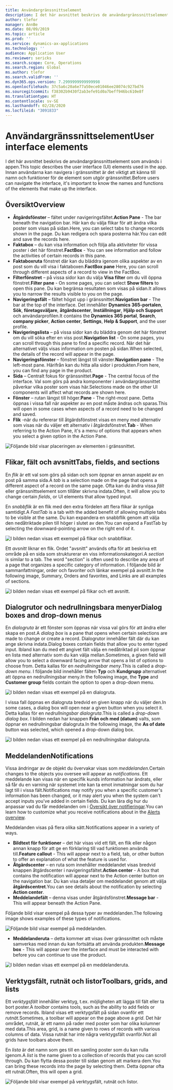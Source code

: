 ```yaml
---
title: Användargränssnittselement
description: I det här avsnittet beskrivs de användargränssnittselement som används i appen.
author: tlefor
manager: AnnBe
ms.date: 08/09/2019
ms.topic: article
ms.prod: ''
ms.service: dynamics-ax-applications
ms.technology: ''
audience: Application User
ms.reviewer: sericks
ms.search.scope: Core, Operations
ms.search.region: Global
ms.author: tlefor
ms.search.validFrom: ''
ms.dyn365.ops.version: 7.2999999999999998
ms.openlocfilehash: 37c5a6c20a6e77a50ece01046ee28074c927bd76
ms.sourcegitcommit: f38302b9430f2ab3efe91d0a7beff946bc610e8f
ms.translationtype: HT
ms.contentlocale: sv-SE
ms.lasthandoff: 02/28/2020
ms.locfileid: "3091833"
---
```

# <a name="user-interface-elements"></a><span data-ttu-id="ca13f-103">Användargränssnittselement</span><span class="sxs-lookup"><span data-stu-id="ca13f-103">User interface elements</span></span>

<span data-ttu-id="ca13f-104">I det här avsnittet beskrivs de användargränssnittselement som används i appen.</span><span class="sxs-lookup"><span data-stu-id="ca13f-104">This topic describes the user interface (UI) elements used in the app.</span></span> <span data-ttu-id="ca13f-105">Innan användarna kan navigera i gränssnittet är det viktigt att känna till namn och funktioner för de element som utgör gränssnittet.</span><span class="sxs-lookup"><span data-stu-id="ca13f-105">Before users can navigate the interface, it's important to know the names and functions of the elements that make up the interface.</span></span>

## <a name="overview"></a><span data-ttu-id="ca13f-106">Översikt</span><span class="sxs-lookup"><span data-stu-id="ca13f-106">Overview</span></span>

- <span data-ttu-id="ca13f-107">**Åtgärdsfönster** – fältet under navigeringsfältet.</span><span class="sxs-lookup"><span data-stu-id="ca13f-107">**Action Pane** - The bar beneath the navigation bar.</span></span> <span data-ttu-id="ca13f-108">Här kan du välja flikar för att ändra vilka poster som visas på sidan.</span><span class="sxs-lookup"><span data-stu-id="ca13f-108">Here, you can select tabs to change records shown in the page.</span></span> <span data-ttu-id="ca13f-109">Du kan redigera och spara posterna här.</span><span class="sxs-lookup"><span data-stu-id="ca13f-109">You can edit and save the records here.</span></span>  
- <span data-ttu-id="ca13f-110">**Faktabox** – du kan visa information och följa alla aktiviteter för vissa poster i det här fönstret.</span><span class="sxs-lookup"><span data-stu-id="ca13f-110">**FactBox** - You can see information and follow the activities of certain records in this pane.</span></span>  
- <span data-ttu-id="ca13f-111">**Faktaboxruta** fönstret där kan du bläddra igenom olika aspekter av en post som du vill visa i faktaboxen.</span><span class="sxs-lookup"><span data-stu-id="ca13f-111">**FactBox pane** Here, you can scroll through different aspects of a record to view in the FactBox.</span></span>  
- <span data-ttu-id="ca13f-112">**Filterfönstret** – på vissa sidor kan du välja **Visa filter** om du vill öppna fönstret.</span><span class="sxs-lookup"><span data-stu-id="ca13f-112">**Filter pane** - On some pages, you can select **Show filters** to open this pane.</span></span> <span data-ttu-id="ca13f-113">Du kan begränsa resultaten som visas på sidan.</span><span class="sxs-lookup"><span data-stu-id="ca13f-113">It allows you to narrow the results visible to you on the page.</span></span>  
- <span data-ttu-id="ca13f-114">**Navigeringsfält** – fältet högst upp i gränssnittet.</span><span class="sxs-lookup"><span data-stu-id="ca13f-114">**Navigation bar** - The bar at the top of the interface.</span></span> <span data-ttu-id="ca13f-115">Det innehåller **Dynamics 365-portalen**, **Sök**, **företagsväljare**, **åtgärdscenter**, **Inställningar**, **Hjälp och Support** och användarprofilen.</span><span class="sxs-lookup"><span data-stu-id="ca13f-115">It contains the **Dynamics 365 portal**, **Search**, **company picker**, **Action center**, **Settings**, **Help & Support**, and the user profile.</span></span>  
- <span data-ttu-id="ca13f-116">**Navigeringslista** – på vissa sidor kan du bläddra genom det här fönstret om du vill söka efter en viss post.</span><span class="sxs-lookup"><span data-stu-id="ca13f-116">**Navigation list** - On some pages, you can scroll through this pane to find a specific record.</span></span> <span data-ttu-id="ca13f-117">När det här alternativet väljs visas information om posten på sidan.</span><span class="sxs-lookup"><span data-stu-id="ca13f-117">When selected, the details of the record will appear in the page.</span></span>  
- <span data-ttu-id="ca13f-118">**Navigeringsfönster** – fönstret längst till vänster.</span><span class="sxs-lookup"><span data-stu-id="ca13f-118">**Navigation pane** - The left-most pane.</span></span> <span data-ttu-id="ca13f-119">Härifrån kan du hitta alla sidor i produkten.</span><span class="sxs-lookup"><span data-stu-id="ca13f-119">From here, you can find any page in the product.</span></span>  
- <span data-ttu-id="ca13f-120">**Sida** – Centralt fokus för gränssnittet.</span><span class="sxs-lookup"><span data-stu-id="ca13f-120">**Page** - The central focus of the interface.</span></span> <span data-ttu-id="ca13f-121">Val som görs på andra komponenter i användargränssnittet påverkar vilka poster som visas här.</span><span class="sxs-lookup"><span data-stu-id="ca13f-121">Selections made on the other UI components will affect what records are shown here.</span></span>  
- <span data-ttu-id="ca13f-122">**Fönster** – rutan längst till höger.</span><span class="sxs-lookup"><span data-stu-id="ca13f-122">**Pane** - The right-most pane.</span></span> <span data-ttu-id="ca13f-123">Detta öppnas i vissa fall när aspekter av en post måste ändras och sparas.</span><span class="sxs-lookup"><span data-stu-id="ca13f-123">This will open in some cases when aspects of a record need to be changed and saved.</span></span>  
- <span data-ttu-id="ca13f-124">**Flik** -när du refererar till åtgärdsfönstret visas en meny med alternativ som visas när du väljer ett alternativ i åtgärdsfönstret.</span><span class="sxs-lookup"><span data-stu-id="ca13f-124">**Tab** - When referring to the Action Pane, it's a menu of options that appears when you select a given option in the Action Pane.</span></span>  

![Följande bild visar placeringen av elementen i gränssnittet.](media/user-interface-01.png)

## <a name="tabs-fields-and-sections"></a><span data-ttu-id="ca13f-126">Flikar, fält och avsnitt</span><span class="sxs-lookup"><span data-stu-id="ca13f-126">Tabs, fields, and sections</span></span>

<span data-ttu-id="ca13f-127">En *flik* är ett val som görs på sidan och som öppnar en annan aspekt av en post på samma sida.</span><span class="sxs-lookup"><span data-stu-id="ca13f-127">A *tab* is a selection made on the page that opens a different aspect of a record on the same page.</span></span> <span data-ttu-id="ca13f-128">Ofta kan du ändra vissa *fält* eller gränssnittselement som tillåter skrivna indata.</span><span class="sxs-lookup"><span data-stu-id="ca13f-128">Often, it will allow you to change certain *fields*, or UI elements that allow typed input.</span></span> 

<span data-ttu-id="ca13f-129">En *snabbflik* är en flik med den extra fördelen att flera flikar är synliga samtidigt.</span><span class="sxs-lookup"><span data-stu-id="ca13f-129">A *FastTab* is a tab with the added benefit of allowing multiple tabs to be visible at the same.</span></span> <span data-ttu-id="ca13f-130">Du kan expandera en snabbflik genom att välja den nedåtriktade pilen till höger i slutet av den.</span><span class="sxs-lookup"><span data-stu-id="ca13f-130">You can expand a FastTab by selecting the downward-pointing arrow on the right end of it.</span></span>

![I bilden nedan visas ett exempel på flikar och snabbflikar.](media/user-interface-02.png)

<span data-ttu-id="ca13f-132">Ett *avsnitt* liknar en flik. Ordet "avsnitt" används ofta för att beskriva ett område på en sida som strukturerar en viss informationskategori.</span><span class="sxs-lookup"><span data-stu-id="ca13f-132">A *section* is similar to a tab. The word "section" is often used to describe any area of a page that organizes a specific category of information.</span></span> <span data-ttu-id="ca13f-133">I följande bild är sammanfattningar, order och favoriter och länkar exempel på avsnitt.</span><span class="sxs-lookup"><span data-stu-id="ca13f-133">In the following image, Summary, Orders and favorites, and Links are all examples of sections.</span></span>

![I bilden nedan visas ett exempel på flikar och ett avsnitt.](media/user-interface-03.png)

## <a name="dialog-boxes-and-drop-down-menus"></a><span data-ttu-id="ca13f-135">Dialogrutor och nedrullningsbara menyer</span><span class="sxs-lookup"><span data-stu-id="ca13f-135">Dialog boxes and drop-down menus</span></span>

<span data-ttu-id="ca13f-136">En *dialogruta* är ett fönster som öppnas när vissa val görs för att ändra eller skapa en post.</span><span class="sxs-lookup"><span data-stu-id="ca13f-136">A *dialog box* is a pane that opens when certain selections are made to change or create a record.</span></span> <span data-ttu-id="ca13f-137">Dialogrutor innehåller fält där du kan ange skrivna indata.</span><span class="sxs-lookup"><span data-stu-id="ca13f-137">Dialog boxes contain fields that allow you to enter typed input.</span></span> <span data-ttu-id="ca13f-138">Ibland kan du med ett angivet fält välja en nedåtriktad pil som öppnar en lista med alternativ som du kan välja mellan.</span><span class="sxs-lookup"><span data-stu-id="ca13f-138">Sometimes, a given field will allow you to select a downward facing arrow that opens a list of options to choose from.</span></span> <span data-ttu-id="ca13f-139">Detta kallas för en *nedrullningsbar meny*.</span><span class="sxs-lookup"><span data-stu-id="ca13f-139">This is called a *drop-down menu*.</span></span> <span data-ttu-id="ca13f-140">I följande bild innehåller fälten **Typ** och **Kundgrupp** alternativet att öppna en nedrullningsbar meny.</span><span class="sxs-lookup"><span data-stu-id="ca13f-140">In the following image, the **Type** and **Customer group** fields contain the option to open a drop-down menu.</span></span>

![I bilden nedan visas ett exempel på en dialogruta.](media/user-interface-04.png)

<span data-ttu-id="ca13f-142">I vissa fall öppnas en dialogruta bredvid en given knapp när du väljer den.</span><span class="sxs-lookup"><span data-stu-id="ca13f-142">In some cases, a dialog box will open near a given button when you select it.</span></span> <span data-ttu-id="ca13f-143">Detta kallas för en *nedrullningsbar dialogruta*.</span><span class="sxs-lookup"><span data-stu-id="ca13f-143">This is called a *drop-down dialog box*.</span></span> <span data-ttu-id="ca13f-144">I bilden nedan har knappen **Från och med (datum)** valts, som öppnar en nedrullningsbar dialogruta.</span><span class="sxs-lookup"><span data-stu-id="ca13f-144">In the following image, the **As of date** button was selected, which opened a drop-down dialog box.</span></span>

![I bilden nedan visas ett exempel på en nedrullningsbar dialogruta.](media/user-interface-05.png)

## <a name="notifications"></a><span data-ttu-id="ca13f-146">Meddelanden</span><span class="sxs-lookup"><span data-stu-id="ca13f-146">Notifications</span></span>

<span data-ttu-id="ca13f-147">Vissa ändringar av de objekt du övervakar visas som *meddelanden.*</span><span class="sxs-lookup"><span data-stu-id="ca13f-147">Certain changes to the objects you oversee will appear as *notifications*.</span></span> <span data-ttu-id="ca13f-148">Ett meddelande kan visas när en specifik kunds information har ändrats, eller så får du en varning när systemet inte kan ta emot inmatningar som du har lagt till i vissa fält.</span><span class="sxs-lookup"><span data-stu-id="ca13f-148">Notifications may notify you when a specific customer's information has been changed, or it may alert you when the system can't accept inputs you've added in certain fields.</span></span> <span data-ttu-id="ca13f-149">Du kan lära dig hur du anpassar vad du får meddelanden om i [Översikt över notifieringar](../get-started/alerts-overview.md).</span><span class="sxs-lookup"><span data-stu-id="ca13f-149">You can learn how to customize what you receive notifications about in the [Alerts overview](../get-started/alerts-overview.md).</span></span>

<span data-ttu-id="ca13f-150">Meddelanden visas på flera olika sätt.</span><span class="sxs-lookup"><span data-stu-id="ca13f-150">Notifications appear in a variety of ways.</span></span>
- <span data-ttu-id="ca13f-151">**Bildtext för funktioner** – det här visas vid ett fält, en flik eller någon annan knapp för att ge en förklaring till vad funktionen används till.</span><span class="sxs-lookup"><span data-stu-id="ca13f-151">**Feature callout** - This will appear next to a field, tab, or other button to offer an explanation of what the feature is used for.</span></span> 
- <span data-ttu-id="ca13f-152">**Åtgärdscenter** – en ruta som innehåller meddelandet visas bredvid knappen åtgärdscenter i navigeringsfältet.</span><span class="sxs-lookup"><span data-stu-id="ca13f-152">**Action center** - A box that contains the notification will appear next to the Action center button on the navigation bar.</span></span> <span data-ttu-id="ca13f-153">Du kan visa detaljer om meddelandet genom att välja **åtgärdscentret**.</span><span class="sxs-lookup"><span data-stu-id="ca13f-153">You can see details about the notification by selecting **Action center**.</span></span>  
- <span data-ttu-id="ca13f-154">**Meddelandefält** – denna visas under åtgärdsfönstret.</span><span class="sxs-lookup"><span data-stu-id="ca13f-154">**Message bar** - This will appear beneath the Action Pane.</span></span>  

<span data-ttu-id="ca13f-155">Följande bild visar exempel på dessa typer av meddelanden.</span><span class="sxs-lookup"><span data-stu-id="ca13f-155">The following image shows examples of these types of notifications.</span></span>

![Följande bild visar exempel på meddelanden.](media/user-interface-06.png)

- <span data-ttu-id="ca13f-157">**Meddelanderuta** – detta kommer att visas över gränssnittet och måste samverkas med innan du kan fortsätta att använda produkten.</span><span class="sxs-lookup"><span data-stu-id="ca13f-157">**Message box** - This will appear over the interface and must be interacted with before you can continue to use the product.</span></span>  

![I bilden nedan visas ett exempel på en meddelanderuta.](media/user-interface-07.png)

## <a name="toolbars-grids-and-lists"></a><span data-ttu-id="ca13f-159">Verktygsfält, rutnät och listor</span><span class="sxs-lookup"><span data-stu-id="ca13f-159">Toolbars, grids, and lists</span></span>

<span data-ttu-id="ca13f-160">Ett *verktygsfält* innehåller verktyg, t.ex. möjligheten att lägga till fält eller ta bort poster.</span><span class="sxs-lookup"><span data-stu-id="ca13f-160">A *toolbar* contains tools, such as the ability to add fields or remove records.</span></span> <span data-ttu-id="ca13f-161">Ibland visas ett verktygsfält på sidan ovanför ett *rutnät.*</span><span class="sxs-lookup"><span data-stu-id="ca13f-161">Sometimes, a toolbar will appear on the page above a *grid*.</span></span> <span data-ttu-id="ca13f-162">Det här området, rutnät, är ett namn på rader med poster som har olika kolumner med data.</span><span class="sxs-lookup"><span data-stu-id="ca13f-162">This area, grid, is a name given to rows of records with various columns of data.</span></span> <span data-ttu-id="ca13f-163">Vissa rutnät har inte några verktygsfält ovanför.</span><span class="sxs-lookup"><span data-stu-id="ca13f-163">Not all grids have toolbars above them.</span></span>

<span data-ttu-id="ca13f-164">En *lista* är det namn som ges till en samling poster som du kan rulla igenom.</span><span class="sxs-lookup"><span data-stu-id="ca13f-164">A *list* is the name given to a collection of records that you can scroll through.</span></span> <span data-ttu-id="ca13f-165">Du kan flytta dessa poster till sidan genom att markera dem.</span><span class="sxs-lookup"><span data-stu-id="ca13f-165">You can bring these records into the page by selecting them.</span></span> <span data-ttu-id="ca13f-166">Detta öppnar ofta ett rutnät.</span><span class="sxs-lookup"><span data-stu-id="ca13f-166">Often, this will open a grid.</span></span>

![Följande bild visar exempel på verktygsfält, rutnät och listor.](media/user-interface-08.png)
